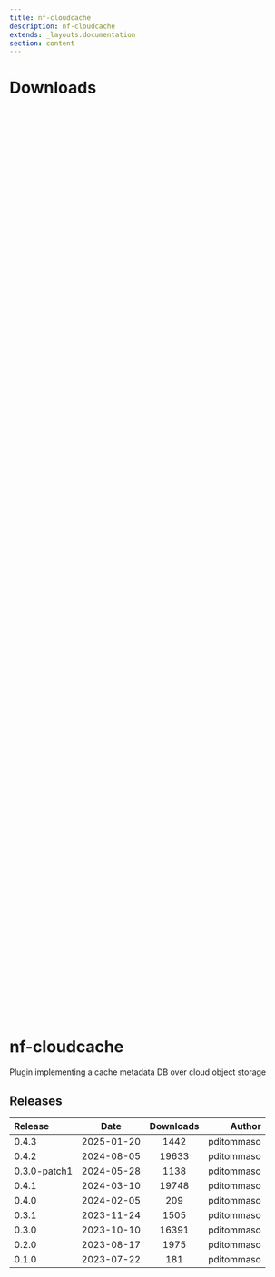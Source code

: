 ```yaml
---
title: nf-cloudcache
description: nf-cloudcache
extends: _layouts.documentation
section: content
---
```


# Downloads

<div style="position: relative; height:40vh; width:80vw">
    <canvas id="releases"></canvas>
</div>

# nf-cloudcache
Plugin implementing a cache metadata DB over cloud object storage 


## Releases

| Release                               |                       Date                       |                   Downloads                    |                           Author |
| :------------ |:------------------------------------------------:|:----------------------------------------------:|---------------------------------:|
 |  0.4.3                                               | 2025-01-20                                          | 1442                                               | pditommaso                                         |
 |  0.4.2                                               | 2024-08-05                                          | 19633                                              | pditommaso                                         |
 |  0.3.0-patch1                                        | 2024-05-28                                          | 1138                                               | pditommaso                                         |
 |  0.4.1                                               | 2024-03-10                                          | 19748                                              | pditommaso                                         |
 |  0.4.0                                               | 2024-02-05                                          | 209                                                | pditommaso                                         |
 |  0.3.1                                               | 2023-11-24                                          | 1505                                               | pditommaso                                         |
 |  0.3.0                                               | 2023-10-10                                          | 16391                                              | pditommaso                                         |
 |  0.2.0                                               | 2023-08-17                                          | 1975                                               | pditommaso                                         |
 |  0.1.0                                               | 2023-07-22                                          | 181                                                | pditommaso                                         |


<script>

(async function() {
    const data = [

        {
            date: `2023-07-22`,
            count: 181,
            y: '0.1.0' },

        {
            date: `2023-08-17`,
            count: 1975,
            y: '0.2.0' },

        {
            date: `2023-10-10`,
            count: 16391,
            y: '0.3.0' },

        {
            date: `2023-11-24`,
            count: 1505,
            y: '0.3.1' },

        {
            date: `2024-02-05`,
            count: 209,
            y: '0.4.0' },

        {
            date: `2024-03-10`,
            count: 19748,
            y: '0.4.1' },

        {
            date: `2024-05-28`,
            count: 1138,
            y: '0.3.0-patch1' },

        {
            date: `2024-08-05`,
            count: 19633,
            y: '0.4.2' },

        {
            date: `2025-01-20`,
            count: 1442,
            y: '0.4.3' },

    ];

    new Chart(
        document.getElementById('releases'),
        {
            type: 'bar',
            data: {
                labels: data.map(row => row.y),
                datasets: [
                    {
                        label: 'Donwloads',
                        data: data,
                        parsing: {
                            xAxisKey: 'count'
                        }
                    }
                ]
            },
            options: {
                indexAxis: 'y',
                plugins: {
                    tooltip:{
                        enabled: true,
                        callbacks: {
                            beforeLabel: function (tooltipData) {
                                const labels =
                                    tooltipData.dataset.label.toString();
                                const values =
                                    tooltipData.dataset.data[tooltipData.dataIndex];

                                return `Released (${values.date})`;
                            },
                            label: function (tooltipData) {
                                const labels =
                                    tooltipData.dataset.label.toString();
                                const values =
                                    tooltipData.dataset.data[tooltipData.dataIndex];

                                return `${labels} : ${values.count}`;
                            },
                        },
                    }                    
                }
            },
        }
    );
})();
</script>